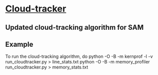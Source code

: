 [Cloud-tracker](https://github.com/lorenghoh/cloud-tracker "cloud-tracker")
==============

## Updated cloud-tracking algorithm for SAM ##

## Example ##
To run the cloud-tracking algorithm, do
	python -O -B -m kernprof -l -v run_cloudtracker.py > line_stats.txt
	python -O -B -m memory_profiler run_cloudtracker.py > memory_stats.txt

